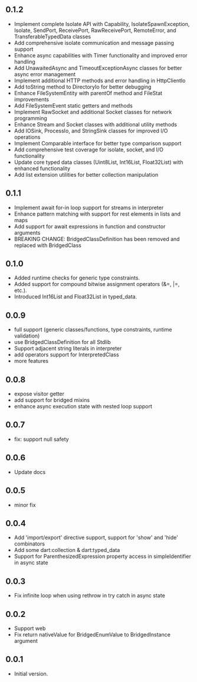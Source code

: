 ## 0.1.2
- Implement complete Isolate API with Capability, IsolateSpawnException, Isolate, SendPort, ReceivePort, RawReceivePort, RemoteError, and TransferableTypedData classes
- Add comprehensive isolate communication and message passing support
- Enhance async capabilities with Timer functionality and improved error handling
- Add UnawaitedAsync and TimeoutExceptionAsync classes for better async error management
- Implement additional HTTP methods and error handling in HttpClientIo
- Add toString method to DirectoryIo for better debugging
- Enhance FileSystemEntity with parentOf method and FileStat improvements
- Add FileSystemEvent static getters and methods
- Implement RawSocket and additional Socket classes for network programming
- Enhance Stream and Socket classes with additional utility methods
- Add IOSink, ProcessIo, and StringSink classes for improved I/O operations
- Implement Comparable interface for better type comparison support
- Add comprehensive test coverage for isolate, socket, and I/O functionality
- Update core typed data classes (Uint8List, Int16List, Float32List) with enhanced functionality
- Add list extension utilities for better collection manipulation

## 0.1.1
- Implement await for-in loop support for streams in interpreter
- Enhance pattern matching with support for rest elements in lists and maps
- Add support for await expressions in function and constructor arguments
- BREAKING CHANGE: BridgedClassDefinition has been removed and replaced with BridgedClass

## 0.1.0
- Added runtime checks for generic type constraints.
- Added support for compound bitwise assignment operators (&=, |=, etc.).
- Introduced Int16List and Float32List in typed_data.

## 0.0.9
- full support (generic classes/functions, type constraints, runtime validation)
- use BridgedClassDefinition for all Stdlib
- Support adjacent string literals in interpreter
- add operators support for InterpretedClass
- more features

## 0.0.8
- expose visitor getter
- add support for bridged mixins
- enhance async execution state with nested loop support 

## 0.0.7
- fix: support null safety

## 0.0.6
- Update docs

## 0.0.5
- minor fix

## 0.0.4
- Add 'import/export' directive support, support for 'show' and 'hide' combinators 
- Add some dart:collection & dart:typed_data
- Support for ParenthesizedExpression property access in simpleIdentifier in async state

## 0.0.3
- Fix infinite loop when using rethrow in try catch in async state

## 0.0.2
- Support web
- Fix return nativeValue for BridgedEnumValue to BridgedInstance argument

## 0.0.1

- Initial version.
